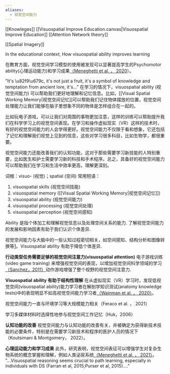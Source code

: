```yaml
---
aliases:
  - 视觉空间能力
---
```


[[Knowleges]] 
[[Visuospatial Improve Education.canvas|Visuospatial Improve Education]]
[[Attention Network theory]]

[[Spatial Imagery]]

In the educational context, How visuospatial ability improves learning

在教育方面，视觉空间学习模型的使用被发现可以显著提高学生的Psychomotor ability(心理运动能力)和学习成果[（Meneghetti et al. ， 2020](https://scite.ai/reports/path-learning-in-individuals-with-ejNzgWNm)）。



"It's \u82f9\u679c, it's not just a fruit, it's a symbol of knowledge and temptation from ancient lore, it's..."
在学习的情况下，visuospatial ability (视觉空间能力) 可以帮助我们更好地理解和记忆信息。比如，[[Visual Spatial Working Memory|视觉空间记忆]]可以帮助我们记住物体摆放的位置，视觉空间处理能力让我们能够在脑子里想象不同的物体是怎样组合在一起的。

比如玩电子游戏，可以让我们对周围的事物更加注意，这样的训练可以帮助提升我们在科学学习上的视觉空间表现。在学习和操作虚拟现实（VR）这样的技术时，有好的视觉空间能力的人会学得更好。视觉空间能力不仅限于看和想象，它还包括了记忆和理解我们视觉上见到的信息，这些对学习很多科目，比如生物学，都很重要。

视觉空间能力还能改善我们的认知功能，这对于那些需要学习新技能的人特别重要，比如医生和护士需要学习新的科技和手术程序。总之，具备好的视觉空间能力可以帮助我们在学习和生活中效率更高，理解更深刻。

词根：visuo- (视觉)；spatial (空间)
常用短语：
1. visuospatial skills (视觉空间技能)
2. visuospatial memory ([[Visual Spatial Working Memory|视觉空间记忆]])
3. visuospatial ability (视觉空间能力)
4. visuospatial processing (视觉空间处理)
5. visuospatial perception (视觉空间感知)



Ability 是指个体加工和理解视觉信息以及处理空间关系的能力. 了解视觉空间能力的发展和影响因素有助于我们认识个体差异.

视觉空间能力与大脑中的一些认知过程密切相关，如空间感知、结构分析和图像转换等[1](https://library.neura.edu.au/schizophrenia/signs-and-symptoms/cognition/visuospatial-ability/index.html)。Visuospatial ability 有助于降低个体差异.




**行动类型任务需要足够的视觉空间注意力(visuospatial attention)**
电子游戏训练 (video game training) 来增强视觉空间的表现，以增加视觉空间科学领域的学习[（Sanchez，2011）](https://scite.ai/reports/enhancing-visuospatial-performance-through-video-OPjmDk)动作游戏增强了整个视野的视觉空间注意力. 


**Visuospatial ability 有助于结构性理解**
在从虚拟现实（VR）学习时，发现低视觉空间(visuospatial ability)能力学习者在解剖学知识测试(anatomy knowledge tests)中的表现明显不如高视觉空间能力学习者[（Wainman et al. ， 2020）](https://scite.ai/reports/virtual-dissection-an-interactive-anatomy-V02kRDJW)。


视觉空间能力一直与环境学习等大规模能力相关（Feraco et al. ， 2021）

学习多媒体材料时选择性地参与视觉空间工作记忆（Huk，2006）






**认知功能的改善**
视觉空间能力与认知功能的改善有关，并被确定为获得新技术技能的必要条件，特别是在需要学习新技术和程序的医护人员的情况下（Koutsimani & Montgomery， 2022）。

**心理运动能力和学习成果**
此外，研究表明，视觉空间表征可以增强学生对复杂生物系统的概念掌握和理解，例如人类泌尿系统[（Meneghetti et al. ， 2021）](https://scite.ai/reports/path-learning-in-individuals-with-68114rmM)。
"...Visuospatial reasoning seems crucial to path learning, especially in individuals with DS (Farran et al, 2015;Purser et al, 2015)...."

